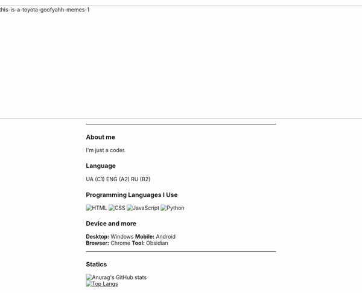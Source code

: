 <div style="display: flex; justify-content: center;">
    <a href="https://imgbb.com/"><img src="https://i.ibb.co/CzdqQFt/this-is-a-toyota-goofyahh-memes-1.gif" alt="this-is-a-toyota-goofyahh-memes-1" border="0" style="max-width: 100%; width: 1000px; height: 300px;"> </a>
</div>

---
### About me
I'm just a coder.
### Language
UA (C1) ENG (A2) RU (B2)

### Programming Languages I Use  
![HTML](https://img.shields.io/badge/HTML5-E34F26?style=flat&logo=html5&logoColor=white)   ![CSS](https://img.shields.io/badge/CSS3-1572B6?style=flat&logo=css3&logoColor=white)   ![JavaScript](https://img.shields.io/badge/JavaScript-F7DF1E?style=flat&logo=javascript&logoColor=black)
  ![Python](https://img.shields.io/badge/Python-3776AB?style=flat&logo=python&logoColor=white)
### Device and more
**Desktop:** Windows
**Mobile:** Android
<br>
**Browser:**  Chrome
**Tool:** Obsidian

---
### Statics
![Anurag's GitHub stats](https://github-readme-stats.vercel.app/api?username=zizardev&show_icons=true&theme=dark)
<br>
[![Top Langs](https://github-readme-stats.vercel.app/api/top-langs/?username=zizardev&layout=donut&theme=dark)](https://github.com/anuraghazra/github-readme-stats)
